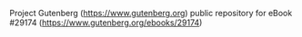 Project Gutenberg (https://www.gutenberg.org) public repository for eBook #29174 (https://www.gutenberg.org/ebooks/29174)

